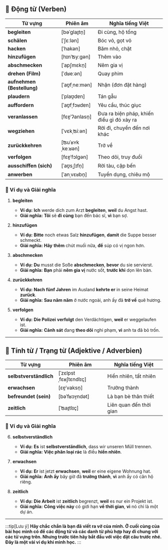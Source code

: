 
## **🔹 Động từ (Verben)**

|**Từ vựng**|**Phiên âm**|**Nghĩa tiếng Việt**|
|---|---|---|
|**begleiten**|[bəˈɡlaɪ̯tn̩]|Đi cùng, hộ tống|
|**schälen**|[ˈʃɛːlən]|Bóc vỏ, gọt vỏ|
|**hacken**|[ˈhakən]|Băm nhỏ, chặt|
|**hinzufügen**|[hɪnˈʦyːɡən]|Thêm vào|
|**abschmecken**|[ˈapʃmɛkn̩]|Nêm gia vị|
|**drehen (Film)**|[ˈdʁeːən]|Quay phim|
|**aufnehmen (Bestellung)**|[ˈaʊ̯fˌneːmən]|Nhận (đơn đặt hàng)|
|**plaudern**|[ˈplaʊ̯dɐn]|Tán gẫu|
|**auffordern**|[ˈaʊ̯fˌfɔʁdɐn]|Yêu cầu, thúc giục|
|**veranlassen**|[fɛɐ̯ˈʔanlasn̩]|Đưa ra biện pháp, khiến điều gì đó xảy ra|
|**wegziehen**|[ˈvɛkˌʦiːən]|Rời đi, chuyển đến nơi khác|
|**zurückkehren**|[ʦuˈʁʏkˌkeːʁən]|Trở về|
|**verfolgen**|[fɛɐ̯ˈfɔlɡən]|Theo dõi, truy đuổi|
|**ausschiffen (sich)**|[ˈaʊ̯sˌʃɪfn̩]|Rời tàu, cập bến|
|**anwerben**|[ˈanˌvɛʁbn̩]|Tuyển dụng, chiêu mộ|

### **📌 Ví dụ và Giải nghĩa**

1. **begleiten**
    
    - **Ví dụ:** **Ich** werde dich zum Arzt **begleiten**, **weil** du Angst hast.
    - **Giải nghĩa:** **Tôi** sẽ **đi cùng** bạn đến bác sĩ, **vì** bạn sợ.
2. **hinzufügen**
    
    - **Ví dụ:** **Bitte** noch etwas Salz **hinzufügen**, **damit** die Suppe besser schmeckt.
    - **Giải nghĩa:** **Hãy** **thêm** chút muối nữa, **để** súp có vị ngon hơn.
3. **abschmecken**
    
    - **Ví dụ:** **Du** musst die Soße **abschmecken**, **bevor** du sie servierst.
    - **Giải nghĩa:** **Bạn** phải **nêm gia vị** nước sốt, **trước khi** dọn lên bàn.
4. **zurückkehren**
    
    - **Ví dụ:** **Nach fünf Jahren** im Ausland **kehrte er** in seine Heimat **zurück**.
    - **Giải nghĩa:** **Sau năm năm** ở nước ngoài, anh ấy đã **trở về** quê hương.
5. **verfolgen**
    
    - **Ví dụ:** **Die Polizei** **verfolgt** den Verdächtigen, **weil** er weggelaufen ist.
    - **Giải nghĩa:** **Cảnh sát** đang **theo dõi** nghi phạm, **vì** anh ta đã bỏ trốn.

---

## **🔹 Tính từ / Trạng từ (Adjektive / Adverbien)**

|**Từ vựng**|**Phiên âm**|**Nghĩa tiếng Việt**|
|---|---|---|
|**selbstverständlich**|[ˈzɛlpstˌfɛʁʃtɛndlɪç]|Hiển nhiên, tất nhiên|
|**erwachsen**|[ɛɐ̯ˈvaksn̩]|Trưởng thành|
|**befreundet (sein)**|[bəˈfʁɔʏ̯ndət]|Là bạn bè thân thiết|
|**zeitlich**|[ˈʦaɪ̯tlɪç]|Liên quan đến thời gian|

### **📌 Ví dụ và Giải nghĩa**

6. **selbstverständlich**
    
    - **Ví dụ:** **Es** ist **selbstverständlich**, dass wir unseren Müll trennen.
    - **Giải nghĩa:** **Việc phân loại rác** là điều **hiển nhiên**.
7. **erwachsen**
    
    - **Ví dụ:** **Er** ist jetzt **erwachsen**, **weil** er eine eigene Wohnung hat.
    - **Giải nghĩa:** **Anh ấy** bây giờ đã **trưởng thành**, **vì** anh ấy có căn hộ riêng.
8. **zeitlich**
    
    - **Ví dụ:** **Die Arbeit** ist **zeitlich** begrenzt, **weil** es nur ein Projekt ist.
    - **Giải nghĩa:** **Công việc này** có giới hạn **về thời gian**, **vì** nó chỉ là một dự án.


---
:::tip[Lưu ý]
**Hãy chắc chắn là bạn đã viết ra vở của mình. Ở cuối cùng của bài học mình có để các động từ và các danh từ phù hợp hay đi chung với các từ vựng trên. Nhưng trước tiên hãy bắt đầu với việc đặt câu trước nhé. Đây là một vài ví dụ khi mình học.**
:::